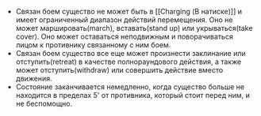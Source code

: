 - Связан боем существо не может быть в [[Charging (В натиске)]] и имеет ограниченный диапазон действий перемещения. Оно не может маршировать(march), вставать(stand up) или укрываться(take cover). Оно может оставаться неподвижным и поворачиваться лицом к противнику связанному с ним боем.
- Связан боем существо все еще может произнести заклинание или отступить(retreat) в качестве полнораундового действия, а также может отступить(withdraw) или совершить действие вместо движения. 
- Состояние заканчивается немедленно, когда существо больше не находится в пределах 5' от противника, который стоит перед ним, и не беспомощно.
